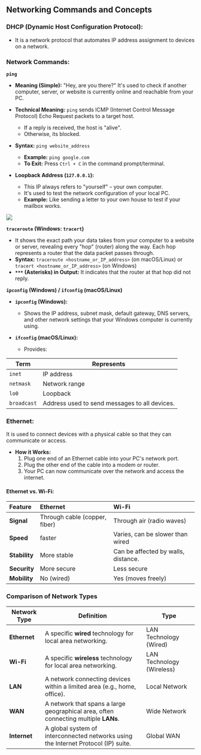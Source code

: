 ## Networking Commands and Concepts

### DHCP (Dynamic Host Configuration Protocol):
- It is a network protocol that automates IP address assignment to devices on a network.
  
### Network Commands:
**`ping`**
  * **Meaning (Simple):** "Hey, are you there?" It's used to check if another computer, server, or website is currently online and reachable from your PC.
  * **Technical Meaning:** `ping` sends ICMP (Internet Control Message Protocol) Echo Request packets to a target host.
       -  If a reply is received, the host is "alive".
       -  Otherwise, its blocked.
  * **Syntax:** `ping website_address`
      * **Example:** `ping google.com`
      * **To Exit:** Press `Ctrl + C` in the command prompt/terminal.

  * **Loopback Address (`127.0.0.1`):**
      * This IP always refers to "yourself" – your own computer.
      * It's used to test the network configuration of your local PC.
      * **Example:** Like sending a letter to your own house to test if your mailbox works.

![](https://github.com/Kamal-jeetkaur/Daily_bash_notes_2025/blob/main/images/ping.jpg)

**`traceroute` (Windows: `tracert`)**
  * It shows the exact path your data takes from your computer to a website or server, revealing every "hop" (router) along the way. Each hop represents a router that the data packet passes through.
  * **Syntax:** `traceroute <hostname_or_IP_address>` (on macOS/Linux) or `tracert <hostname_or_IP_address>` (on Windows)
  * **`***` (Asterisks) in Output:** It indicates that the router at that hop did not reply.

**`ipconfig` (Windows) / `ifconfig` (macOS/Linux)**
  * **`ipconfig` (Windows):**
      * Shows the IP address, subnet mask, default gateway, DNS servers, and other network settings that your Windows computer is currently using.

      
  * **`ifconfig` (macOS/Linux):**
      * Provides:
        
  | **Term**    | **Represents**                                 |
  | ----------- | -----------------------------------------------|
  | `inet`      | IP address                                     |
  | `netmask`   | Network range   |
  | `lo0`       | Loopback         |
  | `broadcast` | Address used to send messages to all devices. |


### Ethernet:
It is used to connect devices with a physical cable so that they can communicate or access.
  * **How it Works:**
    1.  Plug one end of an Ethernet cable into your PC's network port.
    2.  Plug the other end of the cable into a modem or router.
    3.  Your PC can now communicate over the network and access the internet.

#### Ethernet vs. Wi-Fi:

| Feature    | Ethernet                    | Wi-Fi                   |
| :--------- | :----------------------------------- | :--------------------------------------- |
| **Signal** | Through cable (copper, fiber) | Through air (radio waves)                |
| **Speed** |  faster | Varies, can be slower than wired         |
| **Stability** | More stable | Can be affected by walls, distance. |
| **Security** | More secure  | Less secure |
| **Mobility** | No (wired)    | Yes (moves freely) |

### Comparison of Network Types

| **Network Type** | **Definition**                                                              | **Type**                  |                                         
| ------------ | ----------------------------------------------------------------------------------- | ------------------------- |
| **Ethernet** | A specific **wired** technology for local area networking.                          | LAN Technology (Wired)    |
| **Wi-Fi**    | A specific **wireless** technology  for local area networking.                      | LAN Technology (Wireless) | 
| **LAN**      | A network connecting devices within a limited area (e.g., home, office).            | Local Network             |
| **WAN**      | A network that spans a large geographical area, often connecting multiple **LANs**. | Wide Network              |
| **Internet** | A global system of interconnected networks using the Internet Protocol (IP) suite.  | Global WAN                | 
